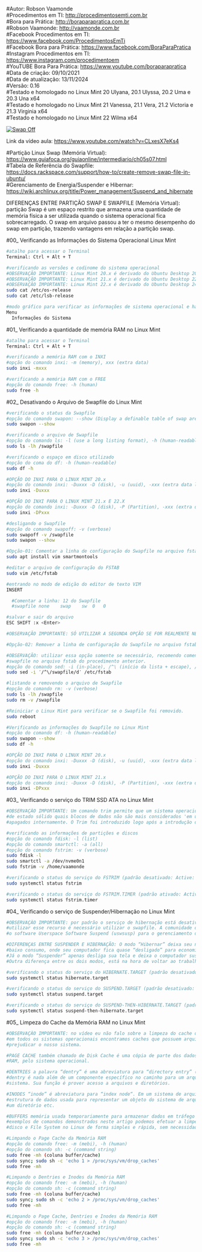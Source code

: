 #Autor: Robson Vaamonde<br>
#Procedimentos em TI: http://procedimentosemti.com.br<br>
#Bora para Prática: http://boraparapratica.com.br<br>
#Robson Vaamonde: http://vaamonde.com.br<br>
#Facebook Procedimentos em TI: https://www.facebook.com/ProcedimentosEmTi<br>
#Facebook Bora para Prática: https://www.facebook.com/BoraParaPratica<br>
#Instagram Procedimentos em TI: https://www.instagram.com/procedimentoem<br>
#YouTUBE Bora Para Prática: https://www.youtube.com/boraparapratica<br>
#Data de criação: 09/10/2021<br>
#Data de atualização: 13/11/2024<br>
#Versão: 0.16<br>
#Testado e homologado no Linux Mint 20 Ulyana, 20.1 Ulyssa, 20.2 Uma e 20.3 Una x64<br>
#Testado e homologado no Linux Mint 21 Vanessa, 21.1 Vera, 21.2 Victoria e 21.3 Virginia x64<br>
#Testado e homologado no Linux Mint 22 Wilma x64<br>

[![Swap Off](http://img.youtube.com/vi/CLxesX7eKs4/0.jpg)](https://www.youtube.com/watch?v=CLxesX7eKs4 "Swap Off")

Link da vídeo aula: https://www.youtube.com/watch?v=CLxesX7eKs4

#Partição Linux Swap (Memória Virtual): https://www.guiafoca.org/guiaonline/intermediario/ch05s07.html<br>
#Tabela de Referência do Swapfile: https://docs.rackspace.com/support/how-to/create-remove-swap-file-in-ubuntu/<br>
#Gerenciamento de Energia/Suspender e Hibernar: https://wiki.archlinux.org/title/Power_management/Suspend_and_hibernate

DIFERENÇAS ENTRE PARTIÇÃO SWAP E SWAPFILE (Memória Virtual): partição Swap é um espaço restrito 
que armazena uma quantidade de memória física a ser utilizada quando o sistema operacional fica 
sobrecarregado. O swap em arquivo passou a ter o mesmo desempenho do swap em partição, trazendo
vantagens em relação a partição swap.

#00_ Verificando as Informações do Sistema Operacional Linux Mint<br>
```bash
#atalho para acessar o Terminal
Terminal: Ctrl + Alt + T

#verificando as versões e codinome do sistema operacional
#OBSERVAÇÃO IMPORTANTE: Linux Mint 20.x é derivado do Ubuntu Desktop 20.04.x Focal Fossa
#OBSERVAÇÃO IMPORTANTE: Linux Mint 21.x é derivado do Ubuntu Desktop 22.04.x Jammy Jellyfish
#OBSERVAÇÃO IMPORTANTE: Linux Mint 22.x é derivado do Ubuntu Desktop 24.04.x Noble Numbat
sudo cat /etc/os-release
sudo cat /etc/lsb-release

#modo gráfico para verificar as informações de sistema operacional e hardware
Menu
  Informações do Sistema
```

#01_ Verificando a quantidade de memória RAM no Linux Mint
```bash
#atalho para acessar o Terminal
Terminal: Ctrl + Alt + T

#verificando a memória RAM com o INXI
#opção do comando inxi: -m (memory), xxx (extra data)
sudo inxi -mxxx

#verificando a memória RAM com o FREE
#opção do comando free: -h (human)
sudo free -h
```

#02_ Desativando o Arquivo de Swapfile do Linux Mint
```bash
#verificando o status da Swapfile
#opção do comando swapon: --show (Display a definable table of swap areas)
sudo swapon --show

#verificando o arquivo de Swapfile
#opção do comando ls: -l (use a long listing format), -h (human-readable)
sudo ls -lh /swapfile

#verificando o espaço em disco utilizado
#opção do coma do df: -h (human-readable)
sudo df -h

#OPÇÃO DO INXI PARA O LINUX MINT 20.x
#opção do comando inxi: -Duxxx -D (disk), -u (uuid), -xxx (extra data levels)
sudo inxi -Duxxx

#OPÇÃO DO INXI PARA O LINUX MINT 21.x E 22.X
#opção do comando inxi: -Duxxx -D (disk), -P (Partition), -xxx (extra data levels)
sudo inxi -DPxxx

#desligando o Swapfile
#opção do comando swapoff: -v (verbose)
sudo swapoff -v /swapfile
sudo swapon --show

#Opção-01: Comentar a linha de configuração do Swapfile no arquivo fstab
sudo apt install vim smartmontools

#editar o arquivo de configuração do FSTAB
sudo vim /etc/fstab

#entrando no modo de edição do editor de texto VIM
INSERT

  #Comentar a linha: 12 do Swapfile
  #swapfile	none	swap	sw	0	0

#salvar e sair do arquivo
ESC SHIFT :x <Enter>

#OBSERVAÇÃO IMPORTANTE: SÓ UTILIZAR A SEGUNDA OPÇÃO SE FOR REALMENTE NECESSÁRIO

#Opção-02: Remover a linha de configuração do Swapfile no arquivo fstab

#OBSERVAÇÃO: utilizar essa opção somente se necessário, recomendo comentar a linha do 
#swapfile no arquivo fstab do procedimento anterior.
#opção do comando sed: -i (in-place), /^\ (início da lista + escape), /d (delete)
sudo sed -i ′/^\/swapfile/d′ /etc/fstab

#listando e removendo o arquivo de Swapfile
#opção do comando rm: -v (verbose)
sudo ls -lh /swapfile
sudo rm -v /swapfile

#Reiniciar o Linux Mint para verificar se o Swapfile foi removido.
sudo reboot

#Verificando as informações do Swapfile no Linux Mint
#opção do comando df: -h (human-readable)
sudo swapon --show
sudo df -h

#OPÇÃO DO INXI PARA O LINUX MINT 20.x
#opção do comando inxi: -Duxxx -D (disk), -u (uuid), -xxx (extra data levels)
sudo inxi -Duxxx

#OPÇÃO DO INXI PARA O LINUX MINT 21.x
#opção do comando inxi: -Duxxx -D (disk), -P (Partition), -xxx (extra data levels)
sudo inxi -DPxxx
```

#03_ Verificando o serviço do TRIM SSD ATA no Linux Mint
```bash
#OBSERVAÇÃO IMPORTANTE: Um comando trim permite que um sistema operacional informe a uma unidade 
#de estado sólido quais blocos de dados não são mais considerados 'em uso' e, portanto, podem ser 
#apagados internamente. O Trim foi introduzido logo após a introdução dos SSDs.

#verificando as informações de partições e discos
#opção do comando fdisk: -l (list)
#opção do comando smartctl: -a (all)
#opção do comando fstrim: -v (verbose)
sudo fdisk -l
sudo smartctl -a /dev/nvme0n1
sudo fstrim -v /home/vaamonde

#verificando o status do serviço do FSTRIM (padrão desativado: Active: inactive (dead))
sudo systemctl status fstrim

#verificando o status do serviço do FSTRIM.TIMER (padrão ativado: Active: active (waiting))
sudo systemctl status fstrim.timer
```

#04_ Verificando o serviço de Suspender/Hibernação no Linux Mint	
```bash
#OBSERVAÇÃO IMPORTANTE: por padrão o serviço de hibernação está desativado no Linux Mint, para 
#utilizar esse recurso é necessário utilizar o swapfile. A comunidade do Ubuntu recomenda usar
#o software Userspace Software Suspend (uswsusp) para o gerenciamento da hibernação.

#DIFERENÇAS ENTRE SUSPENDER E HIBERNAÇÃO: O modo “Hibernar” deixa seu notebook em um modo de 
#baixo consumo, onde seu computador fica quase “desligado” para economizar energia ao máximo. 
#Já o modo “Suspender” apenas desliga sua tela e deixa o computador suspenso temporariamente. 
#Outra diferença entre os dois modos, está na hora de voltar ao trabalho.

#verificando o status do serviço do HIBERNATE.TARGET (padrão desativado: Active: inactive (dead))
sudo systemctl status hibernate.target 

#verificando o status do serviço do SUSPEND.TARGET (padrão desativado: Active: inactive (dead))
sudo systemctl status suspend.target 

#verificando o status do serviço do SUSPEND-THEN-HIBERNATE.TARGET (padrão desativado: Active: inactive (dead))
sudo systemctl status suspend-then-hibernate.target 
```

#05_ Limpeza do Cache da Memória RAM no Linux Mint
```bash
#OBSERVAÇÃO IMPORTANTE: no vídeo eu não falo sobre a limpeza do cache da memória RAM do Linux Mint, 
#em todos os sistemas operacionais encontramos caches que possuem arquivos indesejados que podem 
#prejudicar o nosso sistema.

#PAGE CACHE também chamado de Disk Cache é uma cópia de parte dos dados do disco, mantida na memória 
#RAM, pelo sistema operacional.

#DENTRIES a palavra “dentry” é uma abreviatura para “directory entry” (entrada de diretório), uma 
#dentry é nada além de um componente específico no caminho para um arquivo a partir da raiz do 
#sistema. Sua função é prover acesso a arquivos e diretórios.

#INODES “inode” é abreviatura para “index node“. Em um sistema de arquivos Unix, um inode é uma 
#estrutura de dados usada para representar um objeto do sistema de arquivos – qual seja um arquivo, 
#um diretório etc.

#BUFFERS memória usada temporariamente para armazenar dados em tráfego no sistema. Utilizando os 
#exemplos de comandos demonstrados neste artigo podemos efetuar a limpeza de Inodes, cache de 
#disco e File System no Linux de forma simples e rápida, sem necessidade de reiniciar o computador.

#Limpando o Page Cache da Memória RAM
#opção do comando free: -m (mebi), -h (human)
#opção do comando sh: -c (command string)
sudo free -mh (coluna buffer/cache)
sudo sync; sudo sh -c 'echo 1 > /proc/sys/vm/drop_caches'
sudo free -mh

#Limpando o Dentries e Inodes da Memória RAM
#opção do comando free: -m (mebi), -h (human)
#opção do comando sh: -c (command string)
sudo free -mh (coluna buffer/cache)
sudo sync; sudo sh -c 'echo 2 > /proc/sys/vm/drop_caches'
sudo free -mh

#Limpando o Page Cache, Dentries e Inodes da Memória RAM
#opção do comando free: -m (mebi), -h (human)
#opção do comando sh: -c (command string)
sudo free -mh (coluna buffer/cache)
sudo sync; sudo sh -c 'echo 3 > /proc/sys/vm/drop_caches'
sudo free -mh
```
